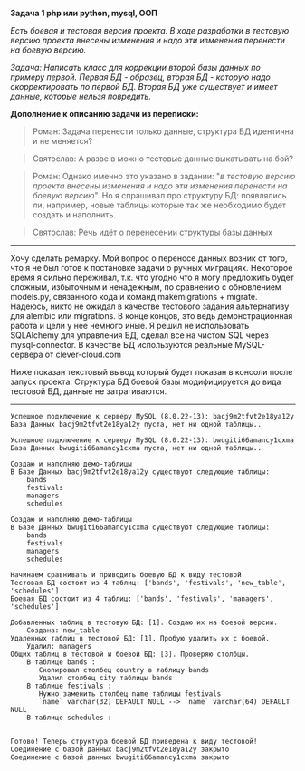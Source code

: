 **Задача 1  php или python, mysql, ООП**

_Есть боевая и тестовая версия проекта. В ходе разработки в тестовую версию проекта внесены изменения и надо эти изменения перенести на боевую версию._  

_Задача: 
Написать класс для коррекции второй бaзы данных по примеру первой. Первая БД - образец, вторая БД - которую надо скорректировать по первой БД.  Вторая БД уже существует и имеет данные, которые нельзя повредить._

**Дополнение к описанию задачи из переписки:**
>Роман: Задача перенести только данные, структура БД идентична и не меняется?

>Святослав: А разве в можно тестовые данные выкатывать на бой?

>Роман: Однако именно это указано в задании: "_в тестовую версию проекта внесены изменения и надо эти изменения перенести на боевую версию_". Но я спрашивал про структуру БД: появлялись ли, например, новые таблицы которые так же необходимо будет создать и наполнить.

>Святослав: Речь идёт о перенесении структуры базы данных

---
Хочу сделать ремарку. Мой вопрос о переносе данных возник от того, что я не был готов к постановке задачи о ручных миграциях. Некоторое время я сильно переживал, т.к. что угодно что я могу предложить будет сложным, избыточным и ненадежным, по сравнению с обновлением models.py, связанного кода и команд makemigrations + migrate.  Надеюсь, никто не ожидал в качестве тестового задания альтернативу для alembic или migrations. В конце концов, это ведь демонстрационная работа и цели у нее немного иные. 
Я решил не использовать SQLAlchemy для управления БД, сделал все на чистом SQL через mysql-connector. В качестве БД используются реальные MySQL-сервера от clever-cloud.com

Ниже показан текстовый вывод который будет показан в консоли после запуск проекта. Структура БД боевой базы модифицируется до вида тестовой БД, данные не затрагиваются.

---
```
Успешное подключение к серверу MySQL (8.0.22-13): bacj9m2tfvt2e18ya12y
База Данных bacj9m2tfvt2e18ya12y пуста, нет ни одной таблицы..

Успешное подключение к серверу MySQL (8.0.22-13): bwugiti66amancy1cxma
База Данных bwugiti66amancy1cxma пуста, нет ни одной таблицы..

Создаю и наполняю демо-таблицы
В Базе Данных bacj9m2tfvt2e18ya12y существуют следующие таблицы:
    bands
    festivals
    managers
    schedules
    
Создаю и наполняю демо-таблицы
В Базе Данных bwugiti66amancy1cxma существуют следующие таблицы:
    bands
    festivals
    managers
    schedules

Начинаем сравнивать и приводить боевую БД к виду тестовой
Тестовая БД состоит из 4 таблиц: ['bands', 'festivals', 'new_table', 'schedules']
Боевая БД состоит из 4 таблиц: ['bands', 'festivals', 'managers', 'schedules']

Добавленных таблиц в тестовую БД: [1]. Создаю их на боевой версии.
    Создана: new_table
Удаленных таблиц в тестовой БД: [1]. Пробую удалить их с боевой.
    Удалил: managers
Общих таблиц в тестовой и боевой БД: [3]. Проверяю столбцы.
    В таблице bands :
       Скопировал столбец country в таблицу bands
       Удалил столбец city таблицы bands
    В таблице festivals :
       Нужно заменить столбец name таблицы festivals
       `name` varchar(32) DEFAULT NULL --> `name` varchar(64) DEFAULT NULL
    В таблице schedules :


Готово! Теперь структура боевой БД приведена к виду тестовой!
Соединение с базой данных bacj9m2tfvt2e18ya12y закрыто
Соединение с базой данных bwugiti66amancy1cxma закрыто
```
